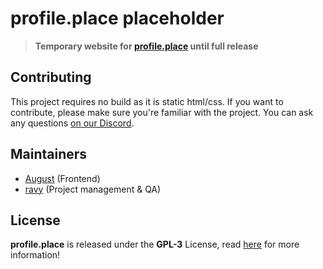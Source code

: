 # profile.place placeholder
> **Temporary website for [profile.place](https://profile.place) until full release**

## Contributing
This project requires no build as it is static html/css.
If you want to contribute, please make sure you're familiar with the project.
You can ask any questions [on our Discord](https://discord.profile.place).

## Maintainers
- [August](https://floofy.dev) (Frontend)
- [ravy](https://ravy.pink) (Project management & QA)

## License
**profile.place** is released under the **GPL-3** License, read [here](/LICENSE) for more information!
